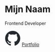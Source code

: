 # Mijn Naam
Frontend Developer 


[<img src="github-mark.png" width="50">](https://github.com/kxnzx)
[Portfolio](https://www.frontendmentor.io/profile/kxnzx)


